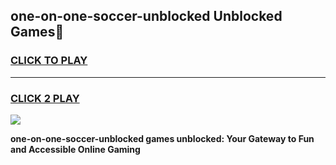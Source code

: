 
## one-on-one-soccer-unblocked Unblocked Games👋
<h3>
<a href="https://news.freeplayer.one?title=one-on-one-soccer-unblocked&ref=16F">CLICK TO PLAY</a></h3>
<hr>

<h3>
<a href="https://news.freeplayer.one?title=one-on-one-soccer-unblocked&ref=16F">CLICK 2 PLAY</a>
  
</h3>

<a href="https://news.freeplayer.one?title=one-on-one-soccer-unblocked&ref=16F/"><img src="https://clearcache.store/games.png"></a>


**one-on-one-soccer-unblocked games unblocked: Your Gateway to Fun and Accessible Online Gaming**
